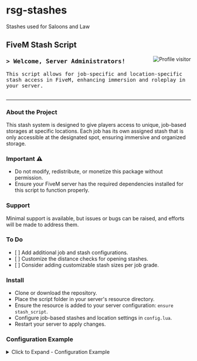# rsg-stashes
Stashes used for Saloons and Law

<!-- Banner Section -->
<h2 align="left">
  FiveM Stash Script
</h2>

<!-- Visitor Badge -->
<a href="https://github.com/YOUR_USERNAME/FiveM-Stash-Script">
  <img align="right" src="https://komarev.com/ghpvc/?username=YOUR_USERNAME&label=Visitors&color=0e75b6&style=flat" alt="Profile visitor" />
</a>

<!-- Introduction Section -->
<h3 align="left">
  <samp>&gt; Welcome, Server Administrators!
  </samp>
</h3>

<p align="left"> 
  <samp>
    This script allows for job-specific and location-specific stash access in FiveM, enhancing immersion and roleplay in your server.
    <br>
    <br>
  </samp>
</p>

<!-- Section Dividers -->
<hr/>

<!-- About the Project -->
<h3 align="left">About the Project</h3>
<p>
  This stash system is designed to give players access to unique, job-based storages at specific locations. Each job has its own assigned stash that is only accessible at the designated spot, ensuring immersive and organized storage.
</p>

<!-- Important Notice -->
<h3 align="left">Important ⚠️</h3>
<p>
  <ul>
    <li>Do not modify, redistribute, or monetize this package without permission.</li>
    <li>Ensure your FiveM server has the required dependencies installed for this script to function properly.</li>
  </ul>
</p>

<!-- Support -->
<h3 align="left">Support</h3>
<p>
  Minimal support is available, but issues or bugs can be raised, and efforts will be made to address them.
</p>

<!-- To Do List -->
<h3 align="left">To Do</h3>
<ul>
  <li>[ ] Add additional job and stash configurations.</li>
  <li>[ ] Customize the distance checks for opening stashes.</li>
  <li>[ ] Consider adding customizable stash sizes per job grade.</li>
</ul>

<!-- Installation Instructions -->
<h3 align="left">Install</h3>
<ul>
  <li>Clone or download the repository.</li>
  <li>Place the script folder in your server's resource directory.</li>
  <li>Ensure the resource is added to your server configuration: <code>ensure stash_script</code>.</li>
  <li>Configure job-based stashes and location settings in <code>config.lua</code>.</li>
  <li>Restart your server to apply changes.</li>
</ul>

<!-- Configuration Example -->
<h3 align="left">Configuration Example</h3>
<details><summary>Click to Expand - Configuration Example</summary>

```lua
Config.Stashes = {
    ["vallaw"] = { name = "Valentine Sheriff's Locker", size = 5000, slots = 100, location = vector3(-1234.56, 432.78, 56.0) },
    ["rholaw"] = { name = "Rhodes Sheriff's Locker", size = 5000, slots = 100, location = vector3(-1234.56, 432.78, 56.0) },
    ["blklaw"] = { name = "Blackwater Sheriff's Locker", size = 5000, slots = 100, location = vector3(-1234.56, 432.78, 56.0) },
    ["medic"] = { name = "Medic Supply Cabinet", size = 2000, slots = 50, location = vector3(-1350.56, 400.78, 56.0) }
    -- Add more stashes as needed
}
